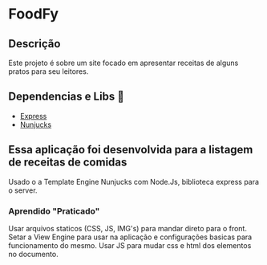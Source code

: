 <h1 aling='center'>FoodFy</h1>

## Descrição

Este projeto é sobre um site focado em apresentar receitas de alguns pratos para seu leitores.

## Dependencias e Libs :book:

- [Express](https://expressjs.com)
- [Nunjucks](https://mozilla.github.io/nunjucks/)

## Essa aplicação foi desenvolvida para a listagem de receitas de comidas

Usado o a Template Engine Nunjucks com Node.Js, biblioteca express para o server.

### Aprendido "Praticado"

Usar arquivos staticos (CSS, JS, IMG's) para mandar direto para o front.
Setar a View Engine para usar na aplicação e configurações basicas para funcionamento do mesmo.
Usar JS para mudar css e html dos elementos no documento.
